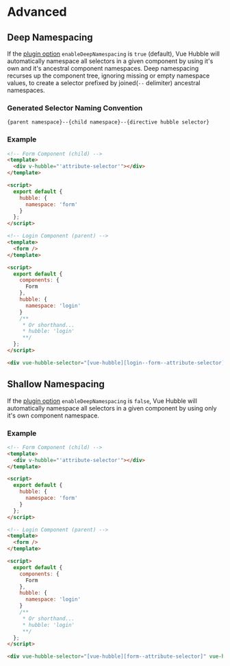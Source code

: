 # Advanced

## Deep Namespacing

If the [plugin option](/guide/plugin-options) `enableDeepNamespacing` is `true` (default), Vue Hubble will automatically
namespace all selectors in a given component by using it's own and it's ancestral
component namespaces. Deep namespacing recurses up the component
tree, ignoring missing or empty namespace values, to create
a selector prefixed by joined(`--` delimiter)
ancestral namespaces.

### Generated Selector Naming Convention

`{parent namespace}--{child namespace}--{directive hubble selector}`

### Example

```html
<!-- Form Component (child) -->
<template>
  <div v-hubble="'attribute-selector'"></div>
</template>

<script>
  export default {
    hubble: {
      namespace: 'form'
    }
  };
</script>

<!-- Login Component (parent) -->
<template>
  <form />
</template>

<script>
  export default {
    components: {
      Form
    },
    hubble: {
      namespace: 'login'
    }
    /**
     * Or shorthand...
     * hubble: 'login'
     **/
  };
</script>

<div vue-hubble-selector="[vue-hubble][login--form--attribute-selector]" vue-hubble login--form--attribute-selector></div>
```

## Shallow Namespacing

If the [plugin option](/guide/plugin-options) `enableDeepNamespacing` is `false`, Vue Hubble will automatically namespace
all selectors in a given component by using only it's own component namespace.

### Example

```html
<!-- Form Component (child) -->
<template>
  <div v-hubble="'attribute-selector'"></div>
</template>

<script>
  export default {
    hubble: {
      namespace: 'form'
    }
  };
</script>

<!-- Login Component (parent) -->
<template>
  <form />
</template>

<script>
  export default {
    components: {
      Form
    },
    hubble: {
      namespace: 'login'
    }
    /**
     * Or shorthand...
     * hubble: 'login'
     **/
  };
</script>

<div vue-hubble-selector="[vue-hubble][form--attribute-selector]" vue-hubble form--attribute-selector></div>
```
